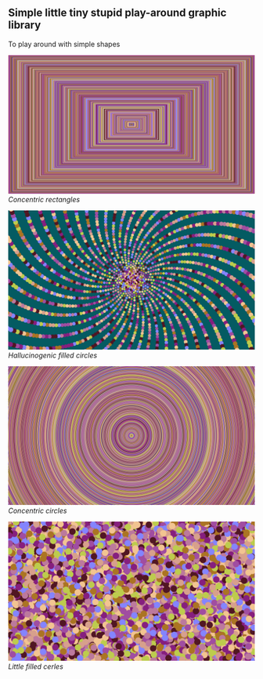 ## Simple little tiny stupid play-around graphic library
To play around with simple shapes

![Concentric rectangles in different color](https://github.com/Whoopalla/Joplin/blob/master/examples/hallucinogenic_rects.png?raw=true)
*Concentric rectangles*

![Spiral circles in different color](https://github.com/Whoopalla/Joplin/blob/master/examples/hallucinogenic_circles.png?raw=true)
*Hallucinogenic filled circles*

![Concentric circles in different color](https://github.com/Whoopalla/Joplin/blob/master/examples/concentric_circles.png?raw=true)
*Concentric circles*

![Little cerles in different color](https://github.com/Whoopalla/Joplin/blob/master/examples/little_circles.png?raw=true)
*Little filled cerles*
